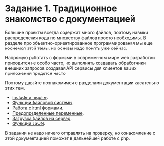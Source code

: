# Задание 1. Традиционное знакомство с документацией

Большие проекты всегда содержат много файлов, поэтому навыки распределения кода по множеству файлов 
просто необходимы. В разделе про объектно-ориентированное программирования мы еще коснемся этой темы, 
но основы надо понять уже сейчас. 

Напрямую работать с формами в современном мире web разработки приходится не особо часто, но выполнять
создавать обработчики внешних запросов создавая API сервисы для клиентов ваших приложений придется часто. 

Поэтому давайте познакомимся с разделами документации касательно этих тем.

* [include и require](https://www.php.net/manual/ru/function.include.php). 
* [Функции файловой системы](https://www.php.net/manual/ru/ref.filesystem.php).
* [Работа с html формами](https://www.php.net/manual/ru/tutorial.forms.php).
* [Предопределенные переменные](https://www.php.net/manual/ru/reserved.variables.php).
* [Загрузка файлов на сервер](https://www.php.net/manual/ru/features.file-upload.post-method.php).
* [Функции JSON](https://www.php.net/manual/ru/ref.json.php).

В задании не надо ничего отправлять на проверку, но ознакомление с этой документацией поможет в дальнейшей работе с php.
